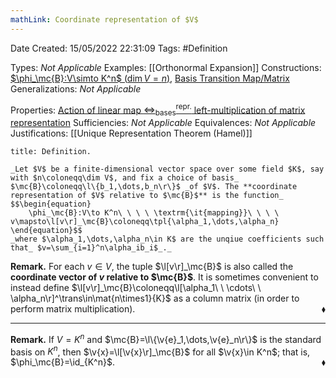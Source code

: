 ```yaml
---
mathLink: Coordinate representation of $V$
---
```


<div class="topSpace"></div>

Date Created: 15/05/2022 22:31:09
Tags: #Definition

Types: _Not Applicable_
Examples: [[Orthonormal Expansion]]
Constructions: [$\phi_\mc{B}:V\simto K^n$ ($\dim V=n$)](Linear%20isomorphism%20between%20finite-dim%20vector%20spaces%20and%20tuple%20spaces.md), [Basis Transition Map/Matrix](Basis%20Transition%20Map;%20Change%20of%20Basis%20Matrix.md)
Generalizations: _Not Applicable_

Properties: [Action of linear map $\Leftrightarrow^\textrm{repr.}_\textrm{bases}$ left-multiplication of matrix representation](Action%20of%20linear%20map%20repr%20under%20basis%20left-multiplication%20of%20matrix%20representation.md)
Sufficiencies: _Not Applicable_
Equivalences: _Not Applicable_
Justifications: [[Unique Representation Theorem (Hamel)]]

``` ad-Definition
title: Definition.

_Let $V$ be a finite-dimensional vector space over some field $K$, say with $n\coloneqq\dim V$, and fix a choice of basis_ $\mc{B}\coloneqq\l\{b_1,\dots,b_n\r\}$ _of $V$. The **coordinate representation of $V$ relative to $\mc{B}$** is the function_
$$\begin{equation}
    \phi_\mc{B}:V\to K^n\ \ \ \ \textrm{\it{mapping}}\ \ \ \ v\mapsto\l[v\r]_\mc{B}\coloneqq\tpl{\alpha_1,\dots,\alpha_n}
\end{equation}$$
_where $\alpha_1,\dots,\alpha_n\in K$ are the unqiue coefficients such that_ $v=\sum_{i=1}^n\alpha_ib_i$_._

```

**Remark.** For each $v\in V$, the tuple $\l[v\r]_\mc{B}$ is also called the **coordinate vector of $v$ relative to $\mc{B}$**. It is sometimes convenient to instead define $\l[v\r]_\mc{B}\coloneqq\l[\alpha_1\ \ \cdots\ \ \alpha_n\r]^\trans\in\mat{n\times1}{K}$ as a column matrix (in order to perform matrix multiplication).<span style="float:right;">$\blacklozenge$</span>

---

**Remark.** If $V=K^n$ and $\mc{B}=\l\{\v{e}_1,\dots,\v{e}_n\r\}$ is the standard basis on $K^n$, then $\v{x}=\l[\v{x}\r]_\mc{B}$ for all $\v{x}\in K^n$; that is, $\phi_\mc{B}=\id_{K^n}$.<span style="float:right;">$\blacklozenge$</span>
